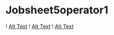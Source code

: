 # Jobsheet5operator1
! [Alt Text](https://github.com/bayuswara/Jobsheet5operator1/blob/master/Latihan%201.png) 
! [Alt Text](https://github.com/bayuswara/Jobsheet5operator1/blob/master/Latihan%202.png)
! [Alt Text](https://github.com/bayuswara/Jobsheet5operator1/blob/master/Latihan%203.png)
